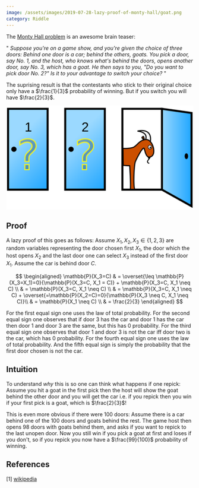 ```yaml
---
image: /assets/images/2019-07-28-lazy-proof-of-monty-hall/goat.png
category: Riddle
---
```



The [Monty Hall problem](https://en.wikipedia.org/wiki/Monty_Hall_problem) is an awesome brain teaser<!--more-->:

" *Suppose you're on a game show, and you're given the choice of three doors: Behind one door is a car; behind the others, goats. You pick a door, say No. 1, and the host, who knows what's behind the doors, opens another door, say No. 3, which has a goat. He then says to you, "Do you want to pick door No. 2?" Is it to your advantage to switch your choice?* "

The suprising result is that the contestants who stick to their original choice only have a $\frac{1}{3}$ probability of winning. But if you switch you will have $\frac{2}{3}$.

<img src="/assets/images/2019-07-28-lazy-proof-of-monty-hall/goat.png">

## Proof

A lazy proof of this goes as follows: Assume $X_1, X_2, X_3\in\{1,2,3\}$ are random variables representing the door chosen first $X_1$, the door which the host opens $X_2$ and the last door one can select $X_3$ instead of the first door $X_1$. Assume the car is behind door $C$.

$$
\begin{aligned}
\mathbb{P}(X_3=C)
  & = \overset{\leq \mathbb{P}(X_3=X_1)=0}{\mathbb{P}(X_3=C, X_1 = C)} +
      \mathbb{P}(X_3=C, X_1 \neq C) \\
  & = \mathbb{P}(X_3=C, X_1 \neq C) \\
  & = \mathbb{P}(X_3=C, X_1 \neq C) +
      \overset{=\mathbb{P}(X_2=C)=0}{\mathbb{P}(X_3 \neq C, X_1 \neq C)}\\
  & = \mathbb{P}(X_1 \neq C) \\
  & = \frac{2}{3}
\end{aligned}
$$

For the first equal sign one uses the law of total probability. For the second equal sign one observes that if door 3 has the car and door 1 has the car then door 1 and door 3 are the same, but this has 0 probability. For the third equal sign one observes that door 1 and door 3 is not the car iff door two is the car, which has 0 probability. For the fourth equal sign one uses the law of total probability. And the fifth equal sign is simply the probability that the first door chosen is not the car.

## Intuition

To understand *why* this is so one can think what happens if one repick: Assume you hit a goat in the first pick then the host will show the goat behind the other door and you will get the car i.e. if you repick then you win if your first pick is a goat, which is $\frac{2}{3}$!

This is even more obvious if there were 100 doors: Assume there is a car behind one of the 100 doors and goats behind the rest. The game host then opens 98 doors with goats behind them, and asks if you want to repick to the last unopen door. Now you still win if you pick a goat at first and loses if you don't, so if you repick you now have a $\frac{99}{100}$ probability of winning.

## References

[1] [wikipedia](https://en.wikipedia.org/wiki/Monty_Hall_problem)
